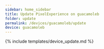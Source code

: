 ```yaml
---
sidebar: home_sidebar
title: Update PixelExperience on guacamoleb
folder: update
permalink: /devices/guacamoleb/update
device: guacamoleb
---
```

{% include templates/device_update.md %}
